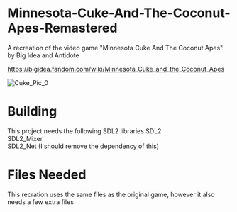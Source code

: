 # Minnesota-Cuke-And-The-Coconut-Apes-Remastered
A recreation of the video game "Minnesota Cuke And The Coconut Apes" by Big Idea and Antidote  

https://bigidea.fandom.com/wiki/Minnesota_Cuke_and_the_Coconut_Apes  

![Cuke_Pic_0](https://user-images.githubusercontent.com/36487623/111377099-82d4d980-865d-11eb-96e5-28b149eb7070.png)

# Building
This project needs the following SDL2 libraries
  SDL2  
  SDL2_Mixer  
  SDL2_Net (I should remove the dependency of this)  
  
# Files Needed
This recration uses the same files as the original game, however it also needs a few extra files

